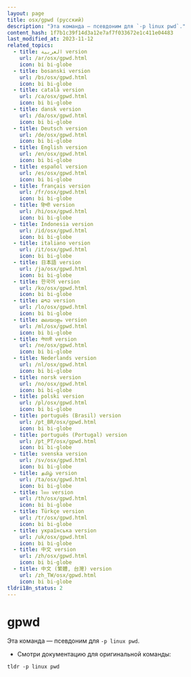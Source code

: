 ```yaml
---
layout: page
title: osx/gpwd (русский)
description: "Эта команда — псевдоним для `-p linux pwd`."
content_hash: 1f7b1c39f14d3a12e7af7f033672e1c411e04483
last_modified_at: 2023-11-12
related_topics:
  - title: العربية version
    url: /ar/osx/gpwd.html
    icon: bi bi-globe
  - title: bosanski version
    url: /bs/osx/gpwd.html
    icon: bi bi-globe
  - title: català version
    url: /ca/osx/gpwd.html
    icon: bi bi-globe
  - title: dansk version
    url: /da/osx/gpwd.html
    icon: bi bi-globe
  - title: Deutsch version
    url: /de/osx/gpwd.html
    icon: bi bi-globe
  - title: English version
    url: /en/osx/gpwd.html
    icon: bi bi-globe
  - title: español version
    url: /es/osx/gpwd.html
    icon: bi bi-globe
  - title: français version
    url: /fr/osx/gpwd.html
    icon: bi bi-globe
  - title: हिन्दी version
    url: /hi/osx/gpwd.html
    icon: bi bi-globe
  - title: Indonesia version
    url: /id/osx/gpwd.html
    icon: bi bi-globe
  - title: italiano version
    url: /it/osx/gpwd.html
    icon: bi bi-globe
  - title: 日本語 version
    url: /ja/osx/gpwd.html
    icon: bi bi-globe
  - title: 한국어 version
    url: /ko/osx/gpwd.html
    icon: bi bi-globe
  - title: ລາວ version
    url: /lo/osx/gpwd.html
    icon: bi bi-globe
  - title: മലയാളം version
    url: /ml/osx/gpwd.html
    icon: bi bi-globe
  - title: नेपाली version
    url: /ne/osx/gpwd.html
    icon: bi bi-globe
  - title: Nederlands version
    url: /nl/osx/gpwd.html
    icon: bi bi-globe
  - title: norsk version
    url: /no/osx/gpwd.html
    icon: bi bi-globe
  - title: polski version
    url: /pl/osx/gpwd.html
    icon: bi bi-globe
  - title: português (Brasil) version
    url: /pt_BR/osx/gpwd.html
    icon: bi bi-globe
  - title: português (Portugal) version
    url: /pt_PT/osx/gpwd.html
    icon: bi bi-globe
  - title: svenska version
    url: /sv/osx/gpwd.html
    icon: bi bi-globe
  - title: தமிழ் version
    url: /ta/osx/gpwd.html
    icon: bi bi-globe
  - title: ไทย version
    url: /th/osx/gpwd.html
    icon: bi bi-globe
  - title: Türkçe version
    url: /tr/osx/gpwd.html
    icon: bi bi-globe
  - title: українська version
    url: /uk/osx/gpwd.html
    icon: bi bi-globe
  - title: 中文 version
    url: /zh/osx/gpwd.html
    icon: bi bi-globe
  - title: 中文 (繁體, 台灣) version
    url: /zh_TW/osx/gpwd.html
    icon: bi bi-globe
tldri18n_status: 2
---
```

# gpwd

Эта команда — псевдоним для `-p linux pwd`.

- Смотри документацию для оригинальной команды:

`tldr -p linux pwd`
